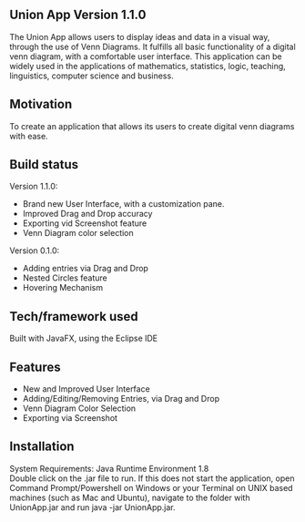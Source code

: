 ## Union App Version 1.1.0
The Union App allows users to display ideas and data in a visual way, through the use of Venn Diagrams. It fulfills all basic functionality of a digital venn diagram, with a comfortable user interface. This application can be widely used in the applications of mathematics, statistics, logic, teaching, linguistics, computer science and business.
 

## Motivation
To create an application that allows its users to create digital venn diagrams with ease. 

## Build status
Version 1.1.0: 
- Brand new User Interface, with a customization pane.
- Improved Drag and Drop accuracy
- Exporting vid Screenshot feature
- Venn Diagram color selection

Version 0.1.0:
- Adding entries via Drag and Drop
- Nested Circles feature
- Hovering Mechanism
 
## Tech/framework used
Built with JavaFX, using the Eclipse IDE

## Features
- New and Improved User Interface
- Adding/Editing/Removing Entries, via Drag and Drop
- Venn Diagram Color Selection
- Exporting via Screenshot

## Installation
System Requirements: Java Runtime Environment 1.8 <br />
Double click on the .jar file to run. If this does not start the application, open Command Prompt/Powershell on Windows or your Terminal on UNIX based machines (such as Mac and Ubuntu), navigate to the folder with UnionApp.jar and run java -jar UnionApp.jar.
